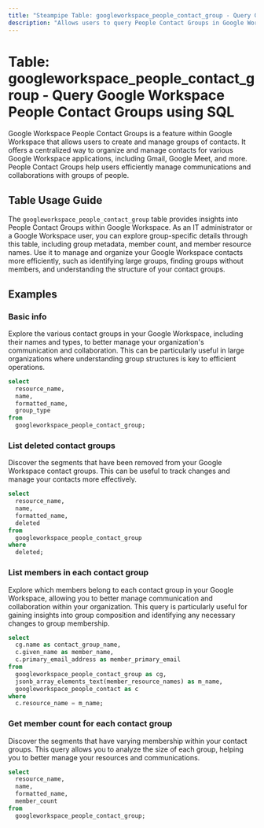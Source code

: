 ```yaml
---
title: "Steampipe Table: googleworkspace_people_contact_group - Query Google Workspace People Contact Groups using SQL"
description: "Allows users to query People Contact Groups in Google Workspace, providing insights into contact group details and metadata."
---
```


# Table: googleworkspace_people_contact_group - Query Google Workspace People Contact Groups using SQL

Google Workspace People Contact Groups is a feature within Google Workspace that allows users to create and manage groups of contacts. It offers a centralized way to organize and manage contacts for various Google Workspace applications, including Gmail, Google Meet, and more. People Contact Groups help users efficiently manage communications and collaborations with groups of people.

## Table Usage Guide

The `googleworkspace_people_contact_group` table provides insights into People Contact Groups within Google Workspace. As an IT administrator or a Google Workspace user, you can explore group-specific details through this table, including group metadata, member count, and member resource names. Use it to manage and organize your Google Workspace contacts more efficiently, such as identifying large groups, finding groups without members, and understanding the structure of your contact groups.

## Examples

### Basic info
Explore the various contact groups in your Google Workspace, including their names and types, to better manage your organization's communication and collaboration. This can be particularly useful in large organizations where understanding group structures is key to efficient operations.

```sql
select
  resource_name,
  name,
  formatted_name,
  group_type
from
  googleworkspace_people_contact_group;
```

### List deleted contact groups
Discover the segments that have been removed from your Google Workspace contact groups. This can be useful to track changes and manage your contacts more effectively.

```sql
select
  resource_name,
  name,
  formatted_name,
  deleted
from
  googleworkspace_people_contact_group
where
  deleted;
```

### List members in each contact group
Explore which members belong to each contact group in your Google Workspace, allowing you to better manage communication and collaboration within your organization. This query is particularly useful for gaining insights into group composition and identifying any necessary changes to group membership.

```sql
select
  cg.name as contact_group_name,
  c.given_name as member_name,
  c.primary_email_address as member_primary_email
from
  googleworkspace_people_contact_group as cg,
  jsonb_array_elements_text(member_resource_names) as m_name,
  googleworkspace_people_contact as c
where
  c.resource_name = m_name;
```

### Get member count for each contact group
Discover the segments that have varying membership within your contact groups. This query allows you to analyze the size of each group, helping you to better manage your resources and communications.

```sql
select
  resource_name,
  name,
  formatted_name,
  member_count
from
  googleworkspace_people_contact_group;
```